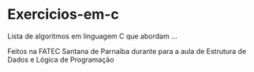 # Exercicios-em-c
Lista de algoritmos em linguagem C que abordam ...

Feitos na FATEC Santana de Parnaiba durante para a aula de Estrutura de Dados e Lógica de Programação
